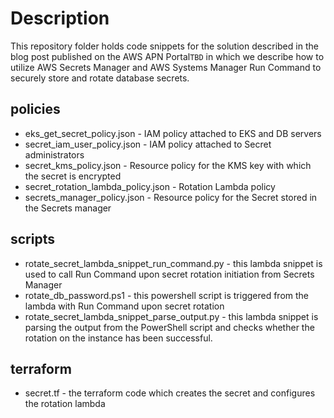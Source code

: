 # Description

This repository folder holds code snippets for the solution described in the blog post published on the AWS APN Portal```TBD``` in which we describe how to utilize AWS Secrets Manager and AWS Systems Manager Run Command to securely store and rotate database secrets.

## policies

* eks_get_secret_policy.json - IAM policy attached to EKS and DB servers
* secret_iam_user_policy.json - IAM policy attached to Secret administrators
* secret_kms_policy.json - Resource policy for the KMS key with which the secret is encrypted
* secret_rotation_lambda_policy.json - Rotation Lambda policy
* secrets_manager_policy.json - Resource policy for the Secret stored in the Secrets manager

## scripts

* rotate_secret_lambda_snippet_run_command.py - this lambda snippet is used to call Run Command upon secret rotation initiation from Secrets Manager
* rotate_db_password.ps1 - this powershell script is triggered from the lambda with Run Command upon secret rotation
* rotate_secret_lambda_snippet_parse_output.py - this lambda snippet is parsing the output from the PowerShell script and checks whether the rotation on the instance has been successful.

## terraform

* secret.tf - the terraform code which creates the secret and configures the rotation lambda
